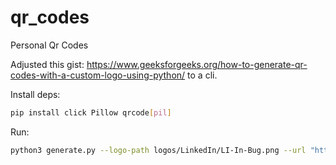 # qr_codes
Personal Qr Codes

Adjusted this gist: https://www.geeksforgeeks.org/how-to-generate-qr-codes-with-a-custom-logo-using-python/ to a cli.

Install deps:
```bash 
pip install click Pillow qrcode[pil]
```

Run:
```bash
python3 generate.py --logo-path logos/LinkedIn/LI-In-Bug.png --url "https://www.linkedin.com/in/yale-hartmann/" --qr-color "#0a66c3" --output codes/linkedin.png
```